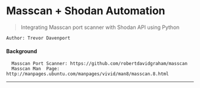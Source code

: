 Masscan + Shodan Automation
===========================
> Integrating Masscan port scanner with Shodan API using Python

```
Author: Trevor Davenport
```

#### Background ####
```
  Masscan Port Scanner: https://github.com/robertdavidgraham/masscan
  Masscan Man  Page: http://manpages.ubuntu.com/manpages/vivid/man8/masscan.8.html
```
___
